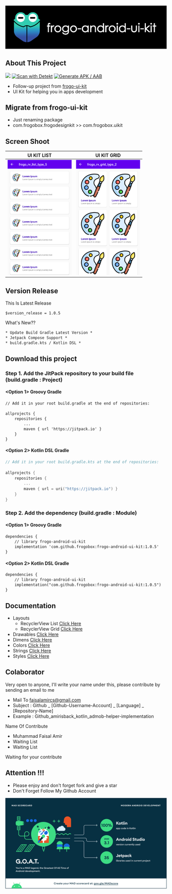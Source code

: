 ![ScreenShoot Apps](docs/image/ss_banner.png?raw=true)

## About This Project
[![](https://jitpack.io/v/frogobox/frogo-android-ui-kit.svg?style=flat-square)](https://jitpack.io/#frogobox/frogo-android-ui-kit)
[![Scan with Detekt](https://github.com/frogobox/frogo-android-ui-kit/actions/workflows/detekt-analysis.yml/badge.svg)](https://github.com/frogobox/frogo-android-ui-kit/actions/workflows/detekt-analysis.yml)
[![Generate APK / AAB](https://github.com/frogobox/frogo-android-ui-kit/actions/workflows/generate-apk-aab.yml/badge.svg)](https://github.com/frogobox/frogo-android-ui-kit/actions/workflows/generate-apk-aab.yml)

- Follow-up project from [frogo-ui-kit](https://github.com/amirisback/frogo-ui-kit)
- UI Kit for helping you in apps development

## Migrate from frogo-ui-kit
- Just renaming package
- com.frogobox.frogodesignkit >> com.frogobox.uikit

## Screen Shoot
| UI KIT LIST |  UI KIT GRID              |
|:------------------:|:----------------------------:|
|<img width="200px" height="360px" src="docs/image/ss_home_list.png"> | <img width="200px" height="360px" src="docs/image/ss_home_grid.png"> |


## Version Release
This Is Latest Release

    $version_release = 1.0.5

What's New??

    * Update Build Gradle Latest Version *
    * Jetpack Compose Support *
    * build.gradle.kts / Kotlin DSL *

## Download this project

### Step 1. Add the JitPack repository to your build file (build.gradle : Project)

#### <Option 1> Groovy Gradle

    // Add it in your root build.gradle at the end of repositories:

    allprojects {
        repositories {
            ...
            maven { url 'https://jitpack.io' }
        }
    }

#### <Option 2> Kotlin DSL Gradle

```kotlin
// Add it in your root build.gradle.kts at the end of repositories:

allprojects {
    repositories {
        ...
        maven { url = uri("https://jitpack.io") }
    }
}
```
      
### Step 2. Add the dependency (build.gradle : Module)

#### <Option 1> Groovy Gradle

    dependencies {
        // library frogo-android-ui-kit
        implementation 'com.github.frogobox:frogo-android-ui-kit:1.0.5'
    }

#### <Option 2> Kotlin DSL Gradle

    dependencies {
        // library frogo-android-ui-kit
        implementation("com.github.frogobox:frogo-android-ui-kit:1.0.5")
    }

## Documentation
- Layouts
    - RecyclerView List [Click Here](https://github.com/frogobox/frogo-android-ui-kit/blob/master/docs/recyclerview_list.md)
    - RecyclerView Grid [Click Here](https://github.com/frogobox/frogo-android-ui-kit/blob/master/docs/recyclerview_grid.md)
- Drawables [Click Here](https://github.com/amirisback/frogo-ui-kit/wiki/Drawable)
- Dimens [Click Here](https://github.com/amirisback/frogo-ui-kit/wiki/Dimens)
- Colors [Click Here](https://github.com/amirisback/frogo-ui-kit/wiki/Colors)
- Strings [Click Here](https://github.com/amirisback/frogo-ui-kit/wiki/Strings)
- Styles [Click Here](https://github.com/amirisback/frogo-ui-kit/wiki/Styles)


## Colaborator
Very open to anyone, I'll write your name under this, please contribute by sending an email to me

- Mail To faisalamircs@gmail.com
- Subject : Github _ [Github-Username-Account] _ [Language] _ [Repository-Name]
- Example : Github_amirisback_kotlin_admob-helper-implementation

Name Of Contribute
- Muhammad Faisal Amir
- Waiting List
- Waiting List

Waiting for your contribute

## Attention !!!
- Please enjoy and don't forget fork and give a star
- Don't Forget Follow My Github Account

![ScreenShoot Apps](docs/image/mad_score.png?raw=true)

